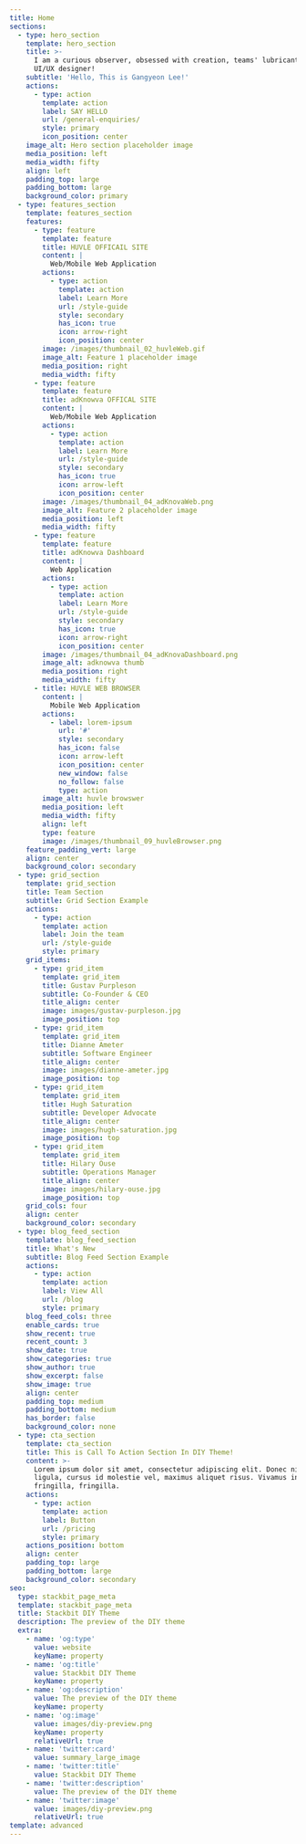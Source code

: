 ```yaml
---
title: Home
sections:
  - type: hero_section
    template: hero_section
    title: >-
      I am a curious observer, obsessed with creation, teams' lubricant, and a
      UI/UX designer!
    subtitle: 'Hello, This is Gangyeon Lee!'
    actions:
      - type: action
        template: action
        label: SAY HELLO
        url: /general-enquiries/
        style: primary
        icon_position: center
    image_alt: Hero section placeholder image
    media_position: left
    media_width: fifty
    align: left
    padding_top: large
    padding_bottom: large
    background_color: primary
  - type: features_section
    template: features_section
    features:
      - type: feature
        template: feature
        title: HUVLE OFFICAIL SITE
        content: |
          Web/Mobile Web Application
        actions:
          - type: action
            template: action
            label: Learn More
            url: /style-guide
            style: secondary
            has_icon: true
            icon: arrow-right
            icon_position: center
        image: /images/thumbnail_02_huvleWeb.gif
        image_alt: Feature 1 placeholder image
        media_position: right
        media_width: fifty
      - type: feature
        template: feature
        title: adKnowva OFFICAL SITE
        content: |
          Web/Mobile Web Application
        actions:
          - type: action
            template: action
            label: Learn More
            url: /style-guide
            style: secondary
            has_icon: true
            icon: arrow-left
            icon_position: center
        image: /images/thumbnail_04_adKnovaWeb.png
        image_alt: Feature 2 placeholder image
        media_position: left
        media_width: fifty
      - type: feature
        template: feature
        title: adKnowva Dashboard
        content: |
          Web Application
        actions:
          - type: action
            template: action
            label: Learn More
            url: /style-guide
            style: secondary
            has_icon: true
            icon: arrow-right
            icon_position: center
        image: /images/thumbnail_04_adKnovaDashboard.png
        image_alt: adknowva thumb
        media_position: right
        media_width: fifty
      - title: HUVLE WEB BROWSER
        content: |
          Mobile Web Application
        actions:
          - label: lorem-ipsum
            url: '#'
            style: secondary
            has_icon: false
            icon: arrow-left
            icon_position: center
            new_window: false
            no_follow: false
            type: action
        image_alt: huvle browswer
        media_position: left
        media_width: fifty
        align: left
        type: feature
        image: /images/thumbnail_09_huvleBrowser.png
    feature_padding_vert: large
    align: center
    background_color: secondary
  - type: grid_section
    template: grid_section
    title: Team Section
    subtitle: Grid Section Example
    actions:
      - type: action
        template: action
        label: Join the team
        url: /style-guide
        style: primary
    grid_items:
      - type: grid_item
        template: grid_item
        title: Gustav Purpleson
        subtitle: Co-Founder & CEO
        title_align: center
        image: images/gustav-purpleson.jpg
        image_position: top
      - type: grid_item
        template: grid_item
        title: Dianne Ameter
        subtitle: Software Engineer
        title_align: center
        image: images/dianne-ameter.jpg
        image_position: top
      - type: grid_item
        template: grid_item
        title: Hugh Saturation
        subtitle: Developer Advocate
        title_align: center
        image: images/hugh-saturation.jpg
        image_position: top
      - type: grid_item
        template: grid_item
        title: Hilary Ouse
        subtitle: Operations Manager
        title_align: center
        image: images/hilary-ouse.jpg
        image_position: top
    grid_cols: four
    align: center
    background_color: secondary
  - type: blog_feed_section
    template: blog_feed_section
    title: What's New
    subtitle: Blog Feed Section Example
    actions:
      - type: action
        template: action
        label: View All
        url: /blog
        style: primary
    blog_feed_cols: three
    enable_cards: true
    show_recent: true
    recent_count: 3
    show_date: true
    show_categories: true
    show_author: true
    show_excerpt: false
    show_image: true
    align: center
    padding_top: medium
    padding_bottom: medium
    has_border: false
    background_color: none
  - type: cta_section
    template: cta_section
    title: This is Call To Action Section In DIY Theme!
    content: >-
      Lorem ipsum dolor sit amet, consectetur adipiscing elit. Donec nisl
      ligula, cursus id molestie vel, maximus aliquet risus. Vivamus in nibh
      fringilla, fringilla.
    actions:
      - type: action
        template: action
        label: Button
        url: /pricing
        style: primary
    actions_position: bottom
    align: center
    padding_top: large
    padding_bottom: large
    background_color: secondary
seo:
  type: stackbit_page_meta
  template: stackbit_page_meta
  title: Stackbit DIY Theme
  description: The preview of the DIY theme
  extra:
    - name: 'og:type'
      value: website
      keyName: property
    - name: 'og:title'
      value: Stackbit DIY Theme
      keyName: property
    - name: 'og:description'
      value: The preview of the DIY theme
      keyName: property
    - name: 'og:image'
      value: images/diy-preview.png
      keyName: property
      relativeUrl: true
    - name: 'twitter:card'
      value: summary_large_image
    - name: 'twitter:title'
      value: Stackbit DIY Theme
    - name: 'twitter:description'
      value: The preview of the DIY theme
    - name: 'twitter:image'
      value: images/diy-preview.png
      relativeUrl: true
template: advanced
---
```

